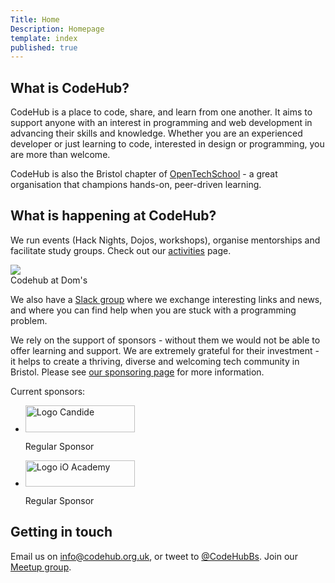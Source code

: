 ```yaml
---
Title: Home
Description: Homepage
template: index
published: true
---
```


## What is CodeHub?

<div class="intro inner">
  <p>CodeHub is a place to code, share, and learn from one another. It aims to support anyone with an interest in programming and web development in advancing their skills and knowledge. Whether you are an experienced developer or just learning to code, interested in design or programming, you are more than welcome.</p>

<p>CodeHub is also the Bristol chapter of <a href="http://www.opentechschool.org/">OpenTechSchool</a> - a great organisation that champions hands-on, peer-driven learning.</p>
</div>

## What is happening at CodeHub?

We run events (Hack Nights, Dojos, workshops), organise mentorships and facilitate study groups. Check out our [activities](/activities) page.

<div class="img-wrapper">
  <img class="resp" src="%base_url%/assets/doms.jpg" />
  <div class="caption">Codehub at Dom's</div>
</div>

We also have a [Slack group](http://slack.codehub.org.uk) where we exchange interesting links and news, and where you can find help when you are stuck with a programming problem.

We rely on the support of sponsors - without them we would not be able to offer learning and support. We are extremely grateful for their investment - it helps to create a thriving, diverse and welcoming tech community in Bristol. Please see [our sponsoring page](/sponsoring/) for more information.

<p>Current sponsors:</p>
<div class="flex-sponsors">
  <ul>
    <li>
      <a href="https://candidegardening.com/GB/"><img src="https://beta.codehub.org.uk/assets/header-candide-logo.png" alt="Logo Candide" width="175" height="43"></a>
      <p>Regular Sponsor</p>
    </li>
    <li>
      <a href="https://io-academy.uk/"><img src="https://beta.codehub.org.uk/assets/iO_Logo_small.jpg" alt="Logo iO Academy" width="175" height="42"></a>
      <p>Regular Sponsor</p>
    </li>
    <!-- <li>
      <a href="https://developme.training/"><img src="https://www.codehub.org.uk/assets/developme.png" alt="Logo Develop Me" width="120" height="22" style="margin-bottom: 5px"></a>
    <p>Regular Sponsor</p>
    </li>
    <li>
<a href="https://www.digitalocean.com/"><img src="https://www.codehub.org.uk/assets/digitalocean.jpg" alt="Logo Digital Ocean" width="80" height="60"></a>
    <p>Hosting</p>
    </li>
    <li>
      <a href="https://www.frameworkbristol.co.uk/"><img src="https://www.codehub.org.uk/assets/framework.jpg" alt="Logo Framework" width="175" height="43"></a>
      <p>Venue</p>
    </li> -->

  </ul></div>

## Getting in touch

Email us on [info@codehub.org.uk](mailto:info@codehub.org.uk), or tweet to [@CodeHubBs](https://twitter.com/CodehubBs). Join our [Meetup group](https://www.meetup.com/codehub-bristol/).
